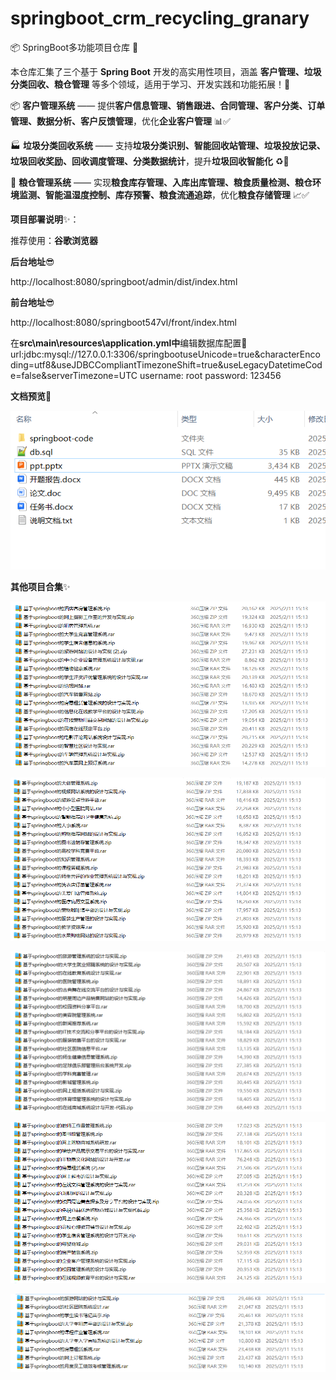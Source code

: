 # springboot_crm_recycling_granary

📦 SpringBoot多功能项目仓库 🎯

本仓库汇集了三个基于 **Spring Boot** 开发的高实用性项目，涵盖 **客户管理、垃圾分类回收、粮仓管理** 等多个领域，适用于学习、开发实践和功能拓展！🚀

📦 **客户管理系统** —— 提供**客户信息管理、销售跟进、合同管理、客户分类、订单管理、数据分析、客户反馈管理**，优化**企业客户管理** 📊✅

🏭 **垃圾分类回收系统** —— 支持**垃圾分类识别、智能回收站管理、垃圾投放记录、垃圾回收奖励、回收调度管理、分类数据统计**，提升**垃圾回收智能化** ♻️🚮

🌾 **粮仓管理系统** —— 实现**粮食库存管理、入库出库管理、粮食质量检测、粮仓环境监测、智能温湿度控制、库存预警、粮食流通追踪**，优化**粮食存储管理** 📈✅

**项目部署说明**✨：

推荐使用：**谷歌浏览器**

**后台地址**😎

http://localhost:8080/springboot/admin/dist/index.html

**前台地址**😎

http://localhost:8080/springboot547vl/front/index.html

在**src\main\resources\application.yml中**编辑数据库配置🎉										
url:jdbc:mysql://127.0.0.1:3306/springbootuseUnicode=true&characterEncoding=utf8&useJDBCCompliantTimezoneShift=true&useLegacyDatetimeCode=false&serverTimezone=UTC
username: root
password: 123456

**文档预览**👀

![](./images/预览.png)

**其他项目合集**✨

![](./images/1.png)

![](./images/2.png)

![](images/3.png)

![](images/4.png)

![](images/5.png)